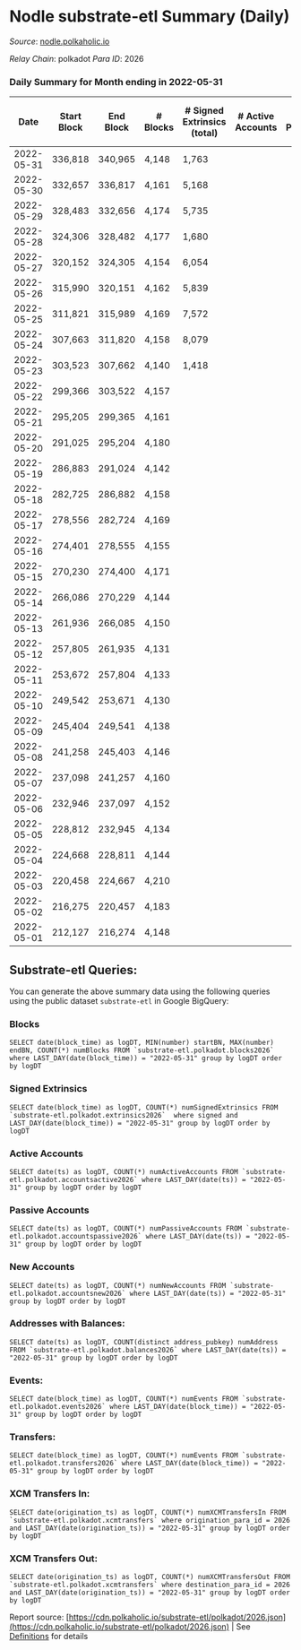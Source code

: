 # Nodle substrate-etl Summary (Daily)

_Source_: [nodle.polkaholic.io](https://nodle.polkaholic.io)

*Relay Chain*: polkadot
*Para ID*: 2026



### Daily Summary for Month ending in 2022-05-31


| Date | Start Block | End Block | # Blocks | # Signed Extrinsics (total) | # Active Accounts | # Passive | # New | # Addresses with Balances | # Events | # Transfers | # XCM Transfers In | # XCM Transfers Out | Issues | 
| ---- | ----------- | --------- | -------- | --------------------------- | ----------------- | --------- | ----- | ------------------------- | -------- | ----------- | ------------------ | ------------------- | ------ |
| 2022-05-31 | 336,818 | 340,965 | 4,148 | 1,763 |  |  |  | 432,033 | 836,807 | 203,938  |   |   |  |
| 2022-05-30 | 332,657 | 336,817 | 4,161 | 5,168 |  |  |  |  | 42,230 | 207,129  |   |   |  |
| 2022-05-29 | 328,483 | 332,656 | 4,174 | 5,735 |  |  |  |  | 45,182 | 232,631  |   |   |  |
| 2022-05-28 | 324,306 | 328,482 | 4,177 | 1,680 |  |  |  | 437,445 | 16,626 | 243,536  |   |   |  |
| 2022-05-27 | 320,152 | 324,305 | 4,154 | 6,054 |  |  |  | 435,101 | 47,142 | 252,886  |   |   |  |
| 2022-05-26 | 315,990 | 320,151 | 4,162 | 5,839 |  |  |  | 436,019 | 1,025,449 | 246,938  |   |   |  |
| 2022-05-25 | 311,821 | 315,989 | 4,169 | 7,572 |  |  |  |  | 1,049,842 | 251,779  |   |   |  |
| 2022-05-24 | 307,663 | 311,820 | 4,158 | 8,079 |  |  |  | 442,625 | 61,256 | 245,762  |   |   |  |
| 2022-05-23 | 303,523 | 307,662 | 4,140 | 1,418 |  |  |  | 447,982 | 648,978 | 158,178  |   |   |  |
| 2022-05-22 | 299,366 | 303,522 | 4,157 |  |  |  |  | 9 | 8,316 |   |   |   |  |
| 2022-05-21 | 295,205 | 299,365 | 4,161 |  |  |  |  | 9 | 8,324 |   |   |   |  |
| 2022-05-20 | 291,025 | 295,204 | 4,180 |  |  |  |  | 9 | 8,363 |   |   |   |  |
| 2022-05-19 | 286,883 | 291,024 | 4,142 |  |  |  |  | 9 | 8,286 |   |   |   |  |
| 2022-05-18 | 282,725 | 286,882 | 4,158 |  |  |  |  | 9 | 8,318 |   |   |   |  |
| 2022-05-17 | 278,556 | 282,724 | 4,169 |  |  |  |  | 9 | 8,341 |   |   |   |  |
| 2022-05-16 | 274,401 | 278,555 | 4,155 |  |  |  |  |  | 8,312 |   |   |   |  |
| 2022-05-15 | 270,230 | 274,400 | 4,171 |  |  |  |  |  | 8,344 |   |   |   |  |
| 2022-05-14 | 266,086 | 270,229 | 4,144 |  |  |  |  |  | 8,291 |   |   |   |  |
| 2022-05-13 | 261,936 | 266,085 | 4,150 |  |  |  |  |  | 8,302 |   |   |   |  |
| 2022-05-12 | 257,805 | 261,935 | 4,131 |  |  |  |  |  | 8,264 |   |   |   |  |
| 2022-05-11 | 253,672 | 257,804 | 4,133 |  |  |  |  |  | 8,269 |   |   |   |  |
| 2022-05-10 | 249,542 | 253,671 | 4,130 |  |  |  |  |  | 8,262 |   |   |   |  |
| 2022-05-09 | 245,404 | 249,541 | 4,138 |  |  |  |  |  | 8,278 |   |   |   |  |
| 2022-05-08 | 241,258 | 245,403 | 4,146 |  |  |  |  |  | 8,294 |   |   |   |  |
| 2022-05-07 | 237,098 | 241,257 | 4,160 |  |  |  |  |  | 8,323 |   |   |   |  |
| 2022-05-06 | 232,946 | 237,097 | 4,152 |  |  |  |  |  | 8,306 |   |   |   |  |
| 2022-05-05 | 228,812 | 232,945 | 4,134 |  |  |  |  |  | 8,270 |   |   |   |  |
| 2022-05-04 | 224,668 | 228,811 | 4,144 |  |  |  |  |  | 8,291 |   |   |   |  |
| 2022-05-03 | 220,458 | 224,667 | 4,210 |  |  |  |  |  | 8,422 |   |   |   |  |
| 2022-05-02 | 216,275 | 220,457 | 4,183 |  |  |  |  |  | 8,368 |   |   |   |  |
| 2022-05-01 | 212,127 | 216,274 | 4,148 |  |  |  |  |  | 8,299 |   |   |   |  |

## Substrate-etl Queries:
You can generate the above summary data using the following queries using the public dataset `substrate-etl` in Google BigQuery:


### Blocks
```
SELECT date(block_time) as logDT, MIN(number) startBN, MAX(number) endBN, COUNT(*) numBlocks FROM `substrate-etl.polkadot.blocks2026`  where LAST_DAY(date(block_time)) = "2022-05-31" group by logDT order by logDT
```


### Signed Extrinsics
```
SELECT date(block_time) as logDT, COUNT(*) numSignedExtrinsics FROM `substrate-etl.polkadot.extrinsics2026`  where signed and LAST_DAY(date(block_time)) = "2022-05-31" group by logDT order by logDT
```


### Active Accounts
```
SELECT date(ts) as logDT, COUNT(*) numActiveAccounts FROM `substrate-etl.polkadot.accountsactive2026` where LAST_DAY(date(ts)) = "2022-05-31" group by logDT order by logDT
```


### Passive Accounts
```
SELECT date(ts) as logDT, COUNT(*) numPassiveAccounts FROM `substrate-etl.polkadot.accountspassive2026` where LAST_DAY(date(ts)) = "2022-05-31" group by logDT order by logDT
```


### New Accounts
```
SELECT date(ts) as logDT, COUNT(*) numNewAccounts FROM `substrate-etl.polkadot.accountsnew2026` where LAST_DAY(date(ts)) = "2022-05-31" group by logDT order by logDT
```


### Addresses with Balances:
```
SELECT date(ts) as logDT, COUNT(distinct address_pubkey) numAddress FROM `substrate-etl.polkadot.balances2026` where LAST_DAY(date(ts)) = "2022-05-31" group by logDT order by logDT
```


### Events:
```
SELECT date(block_time) as logDT, COUNT(*) numEvents FROM `substrate-etl.polkadot.events2026` where LAST_DAY(date(block_time)) = "2022-05-31" group by logDT order by logDT
```


### Transfers:
```
SELECT date(block_time) as logDT, COUNT(*) numEvents FROM `substrate-etl.polkadot.transfers2026` where LAST_DAY(date(block_time)) = "2022-05-31" group by logDT order by logDT
```


### XCM Transfers In:
```
SELECT date(origination_ts) as logDT, COUNT(*) numXCMTransfersIn FROM `substrate-etl.polkadot.xcmtransfers` where origination_para_id = 2026 and LAST_DAY(date(origination_ts)) = "2022-05-31" group by logDT order by logDT
```


### XCM Transfers Out:
```
SELECT date(origination_ts) as logDT, COUNT(*) numXCMTransfersOut FROM `substrate-etl.polkadot.xcmtransfers` where destination_para_id = 2026 and LAST_DAY(date(origination_ts)) = "2022-05-31" group by logDT order by logDT
```



Report source: [https://cdn.polkaholic.io/substrate-etl/polkadot/2026.json](https://cdn.polkaholic.io/substrate-etl/polkadot/2026.json) | See [Definitions](/DEFINITIONS.md) for details
